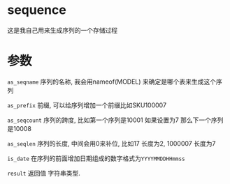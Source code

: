 # sequence
这是我自己用来生成序列的一个存储过程

# 参数
`as_seqname` 序列的名称, 我会用nameof(MODEL) 来确定是哪个表来生成这个序列

`as_prefix` 前缀, 可以给序列增加一个前缀比如SKU100007

`as_seqcount` 序列的跨度, 比如第一个序列是10001 如果设置为7 那么下一个序列是10008

`as_seqlen` 序列的长度, 中间会用0来补位, 比如17 长度为2, 1000007 长度为7

`is_date` 在序列的前面增加日期组成的数字格式为`YYYYMMDDHHmmss`

`result` 返回值 字符串类型.
